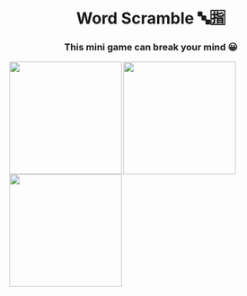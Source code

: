 <h1 align="center">Word Scramble 🔤🈯️</h1>
<h3 align="center">This mini game can break your mind 😀</h3>

<img align="left" width="200" src="https://i.ibb.co/bNsTShd/Screenshot-2023-02-13-at-10-30-12-PM.png">
<img align="left" width="200" src="https://i.ibb.co/WHCdv6k/Screenshot-2023-02-13-at-10-30-50-PM.png">
<img align="left" width="200" src="https://i.ibb.co/NK97fCX/Screenshot-2023-02-13-at-10-32-49-PM.png">
